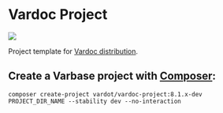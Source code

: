 # Vardoc Project

[![](https://www.drupal.org/files/project-images/vardoc-mockup.png)](https://www.drupal.org/project/vardoc)

Project template for [Vardoc distribution](http://www.drupal.org/project/vardoc).


## Create a Varbase project with [Composer](https://getcomposer.org/download/):

```
composer create-project vardot/vardoc-project:8.1.x-dev PROJECT_DIR_NAME --stability dev --no-interaction
```